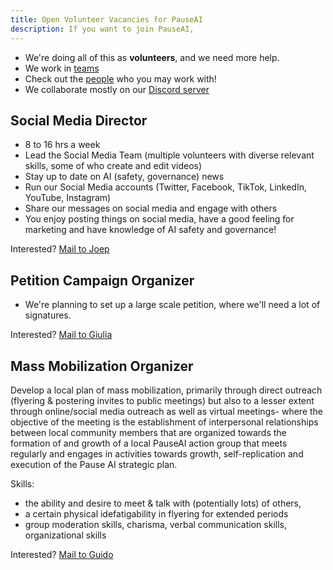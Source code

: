 ```yaml
---
title: Open Volunteer Vacancies for PauseAI
description: If you want to join PauseAI,
---
```


- We're doing all of this as **volunteers**, and we need more help.
- We work in [teams](/teams)
- Check out the [people](/people) who you may work with!
- We collaborate mostly on our [Discord server](https://discord.gg/2XXWXvErfA)

## Social Media Director

- 8 to 16 hrs a week
- Lead the Social Media Team (multiple volunteers with diverse relevant skills, some of who create and edit videos)
- Stay up to date on AI (safety, governance) news
- Run our Social Media accounts (Twitter, Facebook, TikTok, LinkedIn, YouTube, Instagram)
- Share our messages on social media and engage with others
- You enjoy posting things on social media, have a good feeling for marketing and have knowledge of AI safety and governance!

Interested? [Mail to Joep](mailto:joep@pauseai.info)

## Petition Campaign Organizer

- We're planning to set up a large scale petition, where we'll need a lot of signatures.

Interested? [Mail to Giulia](mailto:guido@pausai.info)

## Mass Mobilization Organizer

Develop a local plan of mass mobilization, primarily through direct outreach (flyering & postering invites to public meetings) but also to a lesser extent through online/social media outreach as well as virtual meetings- where the objective of the meeting is the establishment of interpersonal relationships between local community members that are organized towards the formation of and growth of a local PauseAI action group that meets regularly and engages in activities towards growth, self-replication and execution of the Pause AI strategic plan.

Skills:

- the ability and desire to meet & talk with (potentially lots) of others,
- a certain physical idefatigability in flyering for extended periods
- group moderation skills, charisma, verbal communication skills, organizational skills

Interested? [Mail to Guido](mailto:guido@pausai.info)
